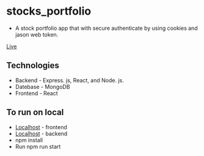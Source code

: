 # stocks_portfolio

* A stock portfolio app that with secure authenticate by using cookies and jason web token.  

[Live](http://ec2-3-93-143-41.compute-1.amazonaws.com/)

## Technologies 

* Backend - Express. js, React, and Node. js.
* Datebase - MongoDB
* Frontend - React

## To run on local
* [Localhost](http://localhost:3000) - frontend 
* [Localhost](http://localhost:3001) - backend 
* npm install
* Run npm run start
